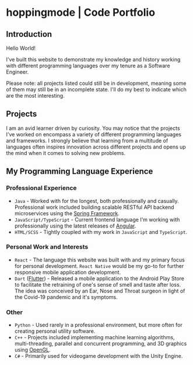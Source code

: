 <h1>hoppingmode | Code Portfolio</h1>

<h2>Introduction</h2>

<p>
    Hello World!
</p>
<p>
    I've built this website to demonstrate my knowledge and history working with different programming languages over my tenure as a Software Engineer.
</p>
<p>
    Please note: all projects listed could still be in development, meaning some of them may still be in an incomplete state. I'll do my best to indicate which are the most interesting. 
</p>

<h2>Projects</h2>

<p>
    I am an avid learner driven by curiosity. You may notice that the projects I've worked on encompass a variety of different programming languages and frameworks. I strongly believe that learning from a multitude of languages often inspires innovation across different projects and opens up the mind when it comes to solving new problems.  
</p>
<p>
    <h2>My Programming Language Experience</h2>
    <h3><b>Professional Experience</b></h3>
    <ul>
        <li>
            <code>Java</code> - Worked with for the longest, both professionally and casually. Professional work included building scalable RESTful API backend microservices using the <a href="https://spring.io/">Spring Framework</a>.
        </li>
        <li>
            <code>JavaScript/TypeScript</code> - Current frontend language I'm working with professionally using the latest releases of <a href="https://angular.io/">Angular</a>.
        </li>
        <li>
            <code>HTML/SCSS</code> - Tightly coupled with my work in <code>JavaScript</code> and <code>TypeScript</code>.
        </li>
    </ul>
    <h3><b>Personal Work and Interests</b></h3>
    <ul>
        <li>
            <code>React</code> - The language this website was built with and my primary focus for personal development. <code>React Native</code> would be my go-to for further responsive mobile application development.
        </li>
        <li>
            <code>Dart</code> (<a href="https://flutter.dev/">Flutter</a>) - Released a mobile application to the Android Play Store to facilitate the retraining of one's sense of smell and taste after loss. The idea was conceived by an Ear, Nose and Throat surgeon in light of the Covid-19 pandemic and it's symptoms.
        </li>
    </ul>
    <h3><b>Other</b></h3>
    <ul>
        <li>
            <code>Python</code> - Used rarely in a professional environment, but more often for creating personal utility software.
        </li>
        <li>
            <code>C++</code> - Projects included implementing machine learning algorithms, multi-threading, parallel and concurrent programming, and 3D graphics using <a href="https://www.opengl.org//">OpenGL</a>. 
        </li>
        <li>
            <code>C#</code> - Primarily used for videogame development with the Unity Engine. 
        </li>
    </ul>
</p>
